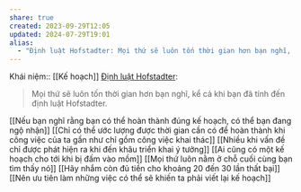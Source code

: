 ```yaml
---
share: true
created: 2023-09-29T12:05
updated: 2024-07-29T19:01
alias:
  - "Định luật Hofstadter: Mọi thứ sẽ luôn tốn thời gian hơn bạn nghĩ, kể cả khi bạn đã tính đến định luật Hofstadter"
---
```

Khái niệm:: [[Kế hoạch]]
[Định luật Hofstadter](https://en.wikipedia.org/wiki/Hofstadter%27s_law): 
>Mọi thứ sẽ luôn tốn thời gian hơn bạn nghĩ, kể cả khi bạn đã tính đến định luật Hofstadter.

[[Nếu bạn nghĩ rằng bạn có thể hoàn thành đúng kế hoạch, có thể bạn đang ngộ nhận]] 
[[Chỉ có thể ước lượng được thời gian cần có để hoàn thành khi công việc của ta gần như chỉ gồm công việc khai thác]]
[[Nhiều khi vấn đề chỉ được phát hiện ra khi đến khâu triển khai ý tưởng]]
[[Ai cũng có một kế hoạch cho tới khi bị đấm vào mồm]]
[[Mọi thứ luôn nằm ở chỗ cuối cùng bạn tìm thấy nó]]
[[Hãy nhắm còn đủ tiền cho khoảng 20 đến 30 lần thất bại]]
[[Nên ưu tiên làm những việc có thể sẽ khiến ta phải viết lại kế hoạch]]